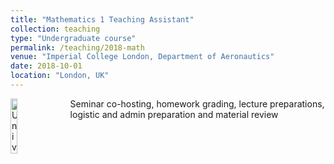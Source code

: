 ```yaml
---
title: "Mathematics 1 Teaching Assistant"
collection: teaching
type: "Undergraduate course"
permalink: /teaching/2018-math
venue: "Imperial College London, Department of Aeronautics"
date: 2018-10-01
location: "London, UK"
---
```


<img src="{{ site.baseurl }}/assets/img/icons/icl_logo1.png" alt="University Logo" style="float: left; margin-right: 20px; margin-bottom: 10px; width: 15%; height: auto;" />

Seminar co-hosting, homework grading, lecture preparations, logistic and admin preparation and material review
